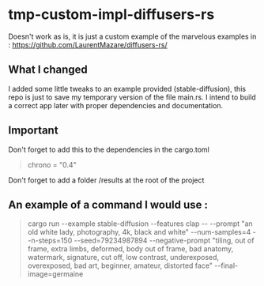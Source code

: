 # tmp-custom-impl-diffusers-rs

Doesn't work as is, it is just a custom example of the marvelous examples in :
https://github.com/LaurentMazare/diffusers-rs/

## What I changed
I added some little tweaks to an example provided (stable-diffusion), this repo is just to save my temporary version of the file main.rs. I intend to build a correct app later with proper dependencies and documentation.

## Important
Don't forget to add this to the dependencies in the cargo.toml
>chrono = "0.4"

Don't forget to add a folder /results at the root of the project


## An example of a command I would use :
> cargo run --example stable-diffusion --features clap -- --prompt "an old white lady, photography, 4k, black and white" --num-samples=4 --n-steps=150 --seed=79234987894  --negative-prompt "tiling, out of frame, extra limbs, deformed, body out of frame, bad anatomy, watermark, signature, cut off, low contrast, underexposed, overexposed, bad art, beginner, amateur, distorted face" --final-image=germaine
